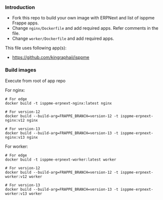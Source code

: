 ### Introduction

- Fork this repo to build your own image with ERPNext and list of isppme Frappe apps.
- Change `nginx/Dockerfile` and add required apps. Refer comments in the file.
- Change `worker/Dockerfile` and add required apps.

This file uses following app(s):

- https://github.com/kingraphaii/isppme

### Build images

Execute from root of app repo

For nginx:

```shell
# For edge
docker build -t isppme-erpnext-nginx:latest nginx

# For version-12
docker build --build-arg=FRAPPE_BRANCH=version-12 -t isppme-erpnext-nginx:v12 nginx

# For version-13
docker build --build-arg=FRAPPE_BRANCH=version-13 -t isppme-erpnext-nginx:v13 nginx
```

For worker:

```shell
# For edge
docker build -t isppme-erpnext-worker:latest worker

# For version-12
docker build --build-arg=FRAPPE_BRANCH=version-12 -t isppme-erpnext-worker:v12 worker

# For version-13
docker build --build-arg=FRAPPE_BRANCH=version-13 -t isppme-erpnext-worker:v13 worker
```
